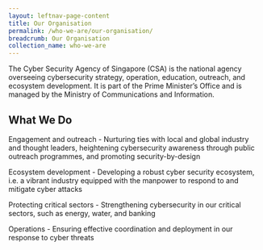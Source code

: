 ```yaml
---
layout: leftnav-page-content
title: Our Organisation
permalink: /who-we-are/our-organisation/
breadcrumb: Our Organisation
collection_name: who-we-are
---
```


The Cyber Security Agency of Singapore (CSA) is the national agency overseeing cybersecurity strategy, operation, education, outreach, and ecosystem development. It is part of the Prime Minister’s Office and is managed by the Ministry of Communications and Information.

## What We Do

Engagement and outreach - Nurturing ties with local and global industry and thought leaders, heightening cybersecurity awareness through public outreach programmes, and promoting security-by-design

Ecosystem development - Developing a robust cyber security ecosystem, i.e. a vibrant industry equipped with the manpower to respond to and mitigate cyber attacks

Protecting critical sectors - Strengthening cybersecurity in our critical sectors, such as energy, water, and banking

Operations - Ensuring effective coordination and deployment in our response to cyber threats